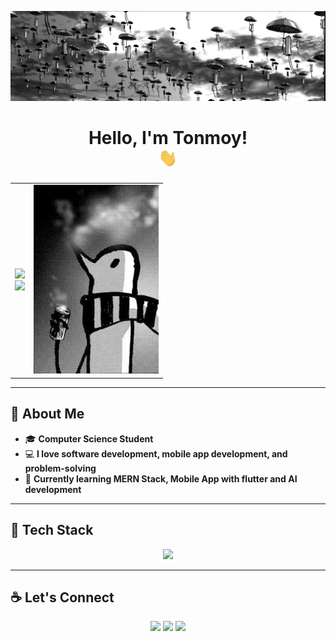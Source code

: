 <p align="center">
  <img src="Images\EljFA3FXEAARiDp.jpg" width="100%" style="max-height: 250px; object-fit: cover;">
</p>


<h1 align="center">Hello, I'm Tonmoy! <br><img src="https://raw.githubusercontent.com/ABSphreak/ABSphreak/master/gifs/Hi.gif" width="30px"></h1>

<!-- Aligning GitHub Stats and Profile Image -->
<p align="center">
  <table>
    <tr>
      <td>
        <img src="https://github-readme-stats.vercel.app/api?username=OnoPUNPUN&show_icons=true&theme=tokyonight" width="400px">
        <br>
        <img src="https://github-readme-stats.vercel.app/api/top-langs/?username=OnoPUNPUN&layout=compact&theme=tokyonight" width="400px">
      </td>
      <td align="center">
        <img src="Images/PUNPUN.jpg" width="200px">
      </td>
    </tr>
  </table>
</p>

---

## 🖤 About Me
- 🎓 **Computer Science Student**
- 💻 **I love software development, mobile app development, and problem-solving**
- 🚀 **Currently learning MERN Stack, Mobile App with flutter and AI development**

---

## 🌿 Tech Stack
<p align="center">
  <img src="https://skillicons.dev/icons?i=java,dart,flutter,python,linux,github,git" width="400px">
</p>

---

## ☕ Let's Connect
<p align="center">
  <a href="https://github.com/OnoPUNPUN"><img src="https://img.shields.io/badge/GitHub-000?style=for-the-badge&logo=github&logoColor=white"></a>
  <a href="https://www.facebook.com/share/155WCrxYB9/"><img src="https://img.shields.io/badge/Facebook-1877F2?style=for-the-badge&logo=facebook&logoColor=white"></a>
  <a href="www.linkedin.com/in/wasimul-bari-tonmoy-453307369/"><img src="https://img.shields.io/badge/-LinkedIn-blue?style=flat-square&logo=Linkedin&logoColor=white"></a>
</p>
